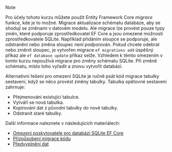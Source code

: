 
> [!NOTE]
> Pro účely tohoto kurzu můžete použít Entity Framework Core *migrace* funkce, kde je to možné. Migrace aktualizace schématu databáze, aby se shodují se změnami v datovém modelu. Ale migrace lze provést pouze typy změn, které podporuje zprostředkovatel EF Core a jsou omezené možnosti zprostředkovatele SQLite. Například přidáním sloupce se podporuje, ale odstranění nebo změna sloupec není podporován. Pokud chcete odebrat nebo změnit sloupec, je vytvořen migrace `ef migrations add` úspěšný příkaz ale `ef database update` příkaz selže. Vzhledem k těmto omezením v tomto kurzu nepoužívá migrace pro změny schématu SQLite. Při změně schématu, místo toho vyřadit a znovu vytvořit databázi.
>
>Alternativní řešení pro omezení SQLite je ručně psát kód migrace tabulky sestavení, když se něco provést změny tabulky. Tabulka opětovné sestavení zahrnuje:
>
>* Přejmenování existující tabulce.
>* Vytváří se nová tabulka.
>* Kopírování dat z původní tabulky do nové tabulky.
>* Odstranit staré tabulky.
>
>Další informace naleznete v následujících materiálech:
>
> * [Omezení poskytovatele pro databázi SQLite EF Core](/ef/core/providers/sqlite/limitations)
> * [Přizpůsobení migrace kódu](/ef/core/managing-schemas/migrations/#customize-migration-code)
> * [Předvyplnění dat](/ef/core/modeling/data-seeding)